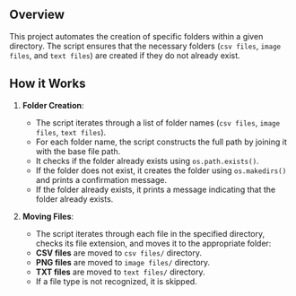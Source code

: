 ## Overview
This project automates the creation of specific folders within a given directory. The script ensures that the necessary folders (`csv files`, `image files`, and `text files`) are created if they do not already exist.

## How it Works
1. **Folder Creation**:
   - The script iterates through a list of folder names (`csv files`, `image files`, `text files`).
   - For each folder name, the script constructs the full path by joining it with the base file path.
   - It checks if the folder already exists using `os.path.exists()`.
   - If the folder does not exist, it creates the folder using `os.makedirs()` and prints a confirmation message.
   - If the folder already exists, it prints a message indicating that the folder already exists.

2. **Moving Files**:
   - The script iterates through each file in the specified directory, checks its file extension, and moves it to the appropriate folder:
   - **CSV files** are moved to `csv files/` directory.
   - **PNG files** are moved to `image files/` directory.
   - **TXT files** are moved to `text files/` directory.
   - If a file type is not recognized, it is skipped.
